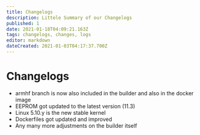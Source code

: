 ```yaml
---
title: Changelogs
description: Littele Summary of our Changelogs
published: 1
date: 2021-01-18T04:09:21.163Z
tags: changelogs, changes, logs
editor: markdown
dateCreated: 2021-01-03T04:17:37.700Z
---
```


# Changelogs


- armhf branch is now also included in the builder and also in the docker image
- EEPROM got updated to the latest version (11.3)
- Linux 5.10.y is the new stable kernel
- Dockerfiles got updated and improved
- Any many more adjustments on the builder itself


